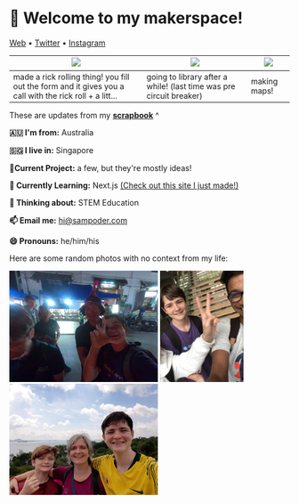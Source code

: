 <h1 align="left">👋 Welcome to my makerspace!</h3>

<p align="left">
  <a href="https://sampoder.com">Web</a> •
  <a href="https://twitter.com/sam_poder">Twitter</a> •
  <a href="https://instagram.com/sam_poder">Instagram</a>
</p>

  
  
  <!--- START_SCRAPBOOK_WIDGET --->
  | <img src ="https://dl.airtable.com/.attachments/1de4d637fa4571f33181c77990ca566c/51b6e772/screen_recording.mp4">  |  <img src ="https://dl.airtable.com/.attachments/d5d07013c76cda1347f5b4063c84422b/fb7f3a36/screenshot_20201221-123151_messages.jpg"> | <img src ="https://dl.airtable.com/.attachments/88edf0e3558924554c6bb93891c28b66/ce1e1f88/screenshot_2020-12-20_at_11.33.54_pm.png"> |
|---|---|---|
| made a rick rolling thing! you fill out the form and it gives you a call with the rick roll + a litt... | going to library after a while! (last time was pre circuit breaker)  | making maps!   |
  <!--- END_SCRAPBOOK_WIDGET --->
  
  
  
  These are updates from my [**scrapbook**](https://scrapbook.hackclub.com/sampoder) ^
  
**🇦🇺 I'm from:** Australia

**🇸🇬 I live in:** Singapore

**🔭Current Project:** a few, but they're mostly ideas!
  
**🌱 Currently Learning:** Next.js [(Check out this site I just made!)](http://summer.hackclub.com)

**🤔 Thinking about:** STEM Education

**📫 Email me:** hi@sampoder.com

**😄 Pronouns:** he/him/his

Here are some random photos with no context from my life:

<img src ="https://github.com/sampoder/sampoder/raw/master/GOPR5263.JPG" height = "200px">  <img src ="https://github.com/sampoder/sampoder/raw/master/IMG_0269.jpg" height = "200px"> <img src ="https://github.com/sampoder/sampoder/raw/master/20200807_111143.jpg/" height = "200px">
